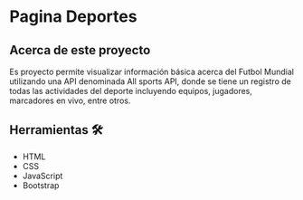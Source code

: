 # Pagina Deportes
## Acerca de este proyecto
Es proyecto permite visualizar información básica acerca del Futbol Mundial utilizando una API denominada All sports API,
donde se tiene un registro de todas las actividades del deporte incluyendo equipos, jugadores, marcadores en vivo, entre otros.
## Herramientas 🛠️
- HTML
- CSS
- JavaScript
- Bootstrap
